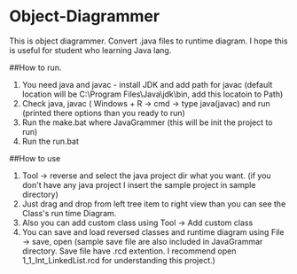 # Object-Diagrammer
This is object diagrammer. Convert .java files to runtime diagram. I hope this is useful for student who learning Java lang.

##How to run.
1.	You need java and javac - install JDK and add path for javac (default location will be C:\Program Files\Java\jdk<version>\bin, add this locatoin to Path)
2.	Check java, javac ( Windows + R -> cmd -> type java(javac) and run (printed there options than you ready to run)
3.	Run the make.bat where JavaGrammer (this will be init the project to run)
4.	Run the run.bat 

##How to use 
1.	Tool -> reverse and select the java project dir what you want. (if you don't have any java project I insert the sample project in sample directory)
2.	Just drag and drop from left tree item to right view than you can see the Class's run time Diagram.
3.	Also you can add custom class using Tool -> Add custom class
4.	You can save and load reversed classes and runtime diagram using File -> save, open (sample save file are also included in JavaGrammar directory. Save file have .rcd extention. I recommend open 1_1_Int_LinkedList.rcd for understanding this project.)
